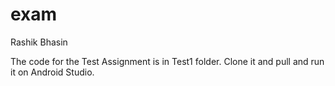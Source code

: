 # exam

Rashik Bhasin

The code for the Test Assignment is in Test1 folder.
Clone it and pull and run it on Android Studio.
